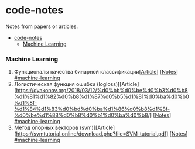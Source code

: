 # code-notes
Notes from papers or articles.

- [code-notes](#code-notes)
  - [Machine Learning](#machine-learning)
  
  
### Machine Learning
1. Функционалы качества бинарной классификации[[Article](https://dyakonov.org/2019/05/31/функционалы-качества-в-задаче-бинарн/)] [[Notes](ml/articles/quality_functionals_in_binary_classification.ipynb)] [\#machine-learning](#machine-learning)
2. Логистическая функция ошибки (logloss)[[Article](https://dyakonov.org/2018/03/12/%d0%bb%d0%be%d0%b3%d0%b8%d1%81%d1%82%d0%b8%d1%87%d0%b5%d1%81%d0%ba%d0%b0%d1%8f-%d1%84%d1%83%d0%bd%d0%ba%d1%86%d0%b8%d1%8f-%d0%be%d1%88%d0%b8%d0%b1%d0%ba%d0%b8/] [[Notes](ml/articles/logloss.ipynb)] [\#machine-learning](#machine-learning)
3. Метод опорных векторов (svm)[[Article](https://svmtutorial.online/download.php?file=SVM_tutorial.pdf] [[Notes](ml/articles/svm.ipynb)] [\#machine-learning](#machine-learning)
